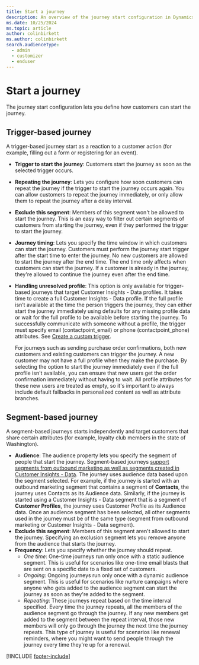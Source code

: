 ```yaml
---
title: Start a journey
description: An overview of the journey start configuration in Dynamics 365 Customer Insights - Journeys.
ms.date: 10/25/2024
ms.topic: article
author: colinbirkett
ms.author: colinbirkett
search.audienceType: 
  - admin
  - customizer
  - enduser
---
```


# Start a journey

The journey start configuration lets you define how customers can start the journey.

## Trigger-based journey

 A trigger-based journey start as a reaction to a customer action (for example, filling out a form or registering for an event).

- **Trigger to start the journey**: Customers start the journey as soon as the selected trigger occurs.  
- **Repeating the journey**: Lets you configure how soon customers can repeat the journey if the trigger to start the journey occurs again. You can allow customers to repeat the journey immediately, or only allow them to repeat the journey after a delay interval.
- **Exclude this segment**: Members of this segment won't be allowed to start the journey. This is an easy way to filter out certain segments of customers from starting the journey, even if they performed the trigger to start the journey.  
- **Journey timing**: Lets you specify the time window in which customers can start the journey. Customers must perform the journey start trigger after the start time to enter the journey. No new customers are allowed to start the journey after the end time. The end time only affects when customers can start the journey. If a customer is already in the journey, they're allowed to continue the journey even after the end time.
- **Handling unresolved profile**: This option is only available for trigger-based journeys that target Customer Insights - Data profiles. It takes time to create a full Customer Insights - Data profile. If the full profile isn’t available at the time the person triggers the journey, they can either start the journey immediately using defaults for any missing profile data or wait for the full profile to be available before starting the journey. To successfully communicate with someone without a profile, the trigger must specify email (contactpoint_email) or phone (contactpoint_phone) attributes. See [Create a custom trigger](real-time-marketing-custom-triggers.md).

    For journeys such as sending purchase order confirmations, both new customers and existing customers can trigger the journey. A new customer may not have a full profile when they make the purchase. By selecting the option to start the journey immediately even if the full profile isn't available, you can ensure that new users get the order confirmation immediately without having to wait. All profile attributes for these new users are treated as empty, so it's important to always include default fallbacks in personalized content as well as attribute branches.

## Segment-based journey

A segment-based journeys starts independently and target customers that share certain attributes (for example, loyalty club members in the state of Washington).

- **Audience**: The audience property lets you specify the segment of people that start the journey. Segment-based journeys [support segments from outbound marketing as well as segments created in Customer Insights - Data](real-time-marketing-segments.md). The journey uses audience data based upon the segment selected. For example, if the journey is started with an outbound marketing segment that contains a segment of **Contacts**, the journey uses Contacts as its Audience data. Similarly, if the journey is started using a Customer Insights - Data segment that is a segment of **Customer Profiles**, the journey uses Customer Profile as its Audience data. Once an audience segment has been selected, all other segments used in the journey must be of the same type (segment from outbound marketing or Customer Insights - Data segment).
- **Exclude this segment**: Members of this segment aren't allowed to start the journey. Specifying an exclusion segment lets you remove anyone from the audience that starts the journey.
- **Frequency**: Lets you specify whether the journey should repeat.
  - *One time*: One-time journeys run only once with a static audience segment. This is useful for scenarios like one-time email blasts that are sent on a specific date to a fixed set of customers.
  - *Ongoing*: Ongoing journeys run only once with a dynamic audience segment. This is useful for scenarios like nurture campaigns where anyone who gets added to the audience segment can start the journey as soon as they're added to the segment.
  - *Repeating*: These journeys repeat based on the time interval specified. Every time the journey repeats, all the members of the audience segment go through the journey. If any new members get added to the segment between the repeat interval, those new members will only go through the journey the next time the journey repeats. This type of journey is useful for scenarios like renewal reminders, where you might want to send people through the journey every time they're up for a renewal.

[!INCLUDE [footer-include](./includes/footer-banner.md)]